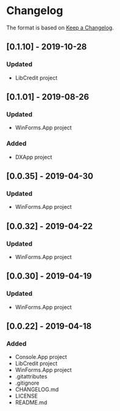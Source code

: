 # Changelog

The format is based on [Keep a Changelog](https://keepachangelog.com/en/1.0.0/).

## [0.1.10] - 2019-10-28
### Updated
- LibCredit project

## [0.1.01] - 2019-08-26
### Updated
- WinForms.App project
### Added
- DXApp project

## [0.0.35] - 2019-04-30
### Updated
- WinForms.App project

## [0.0.32] - 2019-04-22
### Updated
- WinForms.App project

## [0.0.30] - 2019-04-19
### Updated
- WinForms.App project

## [0.0.22] - 2019-04-18
### Added
- Console.App project
- LibCredit project
- WinForms.App project
- .gitattributes
- .gitignore
- CHANGELOG.md
- LICENSE
- README.md
